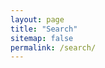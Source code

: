 ```yaml
---
layout: page
title: "Search"
sitemap: false
permalink: /search/
---
```


<!-- {% include _google_search.html %} -->
